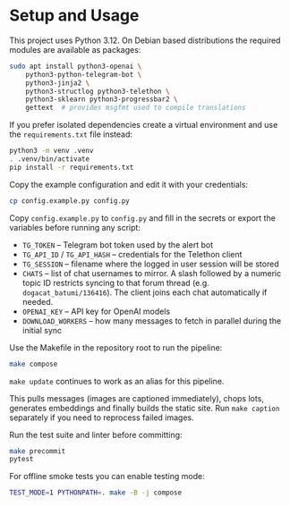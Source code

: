 # Setup and Usage

This project uses Python 3.12.  On Debian based distributions the required
modules are available as packages:

```bash
sudo apt install python3-openai \
    python3-python-telegram-bot \
    python3-jinja2 \
    python3-structlog python3-telethon \
    python3-sklearn python3-progressbar2 \
    gettext  # provides msgfmt used to compile translations
```

If you prefer isolated dependencies create a virtual environment and use the
`requirements.txt` file instead:

```bash
python3 -m venv .venv
. .venv/bin/activate
pip install -r requirements.txt
```

Copy the example configuration and edit it with your credentials:

```bash
cp config.example.py config.py
```

Copy `config.example.py` to `config.py` and fill in the secrets or export the
variables before running any script:
- `TG_TOKEN` – Telegram bot token used by the alert bot
- `TG_API_ID` / `TG_API_HASH` – credentials for the Telethon client
- `TG_SESSION` – filename where the logged in user session will be stored
- `CHATS` – list of chat usernames to mirror.  A slash followed by a numeric
  topic ID restricts syncing to that forum thread (e.g. `dogacat_batumi/136416`).
  The client joins each chat automatically if needed.
- `OPENAI_KEY` – API key for OpenAI models
- `DOWNLOAD_WORKERS` – how many messages to fetch in parallel during the initial sync

Use the Makefile in the repository root to run the pipeline:

```bash
make compose
```

`make update` continues to work as an alias for this pipeline.

This pulls messages (images are captioned immediately), chops lots, generates embeddings and finally builds the static site.
Run `make caption` separately if you need to reprocess failed images.

Run the test suite and linter before committing:

```bash
make precommit
pytest
```

For offline smoke tests you can enable testing mode:

```bash
TEST_MODE=1 PYTHONPATH=. make -B -j compose
```
